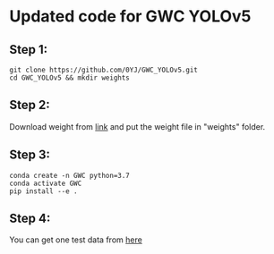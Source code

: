 # Updated code for GWC YOLOv5
## Step 1: 
```
git clone https://github.com/0YJ/GWC_YOLOv5.git
cd GWC_YOLOv5 && mkdir weights
```
## Step 2: 
Download weight from [link](https://drive.google.com/file/d/1msfpBFOTe_g0Jp3c-DITUglHJaFOSHmk/view?usp=sharing) and put the weight file in "weights" folder.

## Step 3: 
```
conda create -n GWC python=3.7
conda activate GWC
pip install --e .
```

## Step 4: 
You can get one test data from [here](https://drive.google.com/file/d/1V5k1wamDO7UmcMn-LIa3HEhf_iDz_EfP/view?usp=drive_link)
